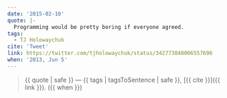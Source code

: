 ```yaml
---
date: '2015-02-10'
quote: |-
  Programming would be pretty boring if everyone agreed.
tags:
  - TJ Holowaychuk
cite: 'Tweet'
link: https://twitter.com/tjholowaychuk/status/342773048006557696
when: '2013, Jun 5'
---
```


> {{ quote | safe }}
> — {{ tags | tagsToSentence | safe }}, [{{ cite }}]({{ link }}). ({{ when }})
